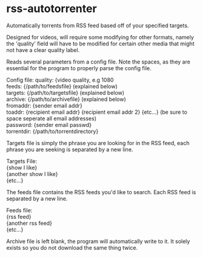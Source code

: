 # rss-autotorrenter
Automatically torrents from RSS feed based off of your specified targets.

Designed for videos, will require some modifying for other formats, namely the 'quality' field will have to be modified for certain other media that might not have a clear quality label.

Reads several parameters from a config file. Note the spaces, as they are essential for the program to properly parse the config file.

Config file:
quality: {video quality, e.g 1080                                                                                                                     
feeds: {/path/to/feedsfile} (explained below)                                                                                                           
targets: {/path/to/targetsfile} (explained below)                                                                                                      
archive: {/path/to/archivefile} (explained below)                                                                      
fromaddr: {sender email addr}                                                                                                                        
toaddr: {recipient email addr} {recipient email addr 2} {etc...} (be sure to space seperate all email addresses)                                                                                                     
password: {sender email passwd}                                                                                                                            
torrentdir: {/path/to/torrentdirectory}

Targets file is simply the phrase you are looking for in the RSS feed, each phrase you are seeking is separated by a new line.

Targets  File:  
{show I like}  
{another show I like}  
{etc...}  

The feeds file contains the RSS feeds you'd like to search. Each RSS feed is separated by a new line.

Feeds file:  
{rss feed}  
{another rss feed}  
{etc...}  

Archive file is left blank, the program will automatically write to it. It solely exists so you do not download the same thing twice.
